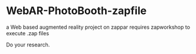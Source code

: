 # WebAR-PhotoBooth-zapfile
 a Web based augmented reality project on zappar
requires zapworkshop to execute .zap files

Do your research.
